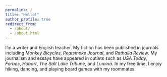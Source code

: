 ```yaml
---
permalink: /
title: "Hello!"
author_profile: true
redirect_from: 
  - /about/
  - /about.html
---
```


I’m a writer and English teacher. My fiction has been published in journals including <em>Monkey Bicycles</em>, <em>Peatsmoke Journal</em>, and <em>Rathalla Review</em>. My journalism and essays have appeared in outlets such as <em>USA Today</em>, <em>Forbes</em>, <em>Hobart</em>, <em>The Salt Lake Tribune</em>, and <em>Lumina</em>. In my free time, I enjoy hiking, dancing, and playing board games with my roommates.
